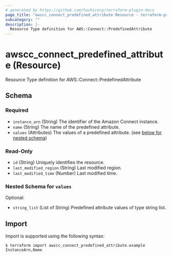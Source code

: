 ```yaml
---
# generated by https://github.com/hashicorp/terraform-plugin-docs
page_title: "awscc_connect_predefined_attribute Resource - terraform-provider-awscc"
subcategory: ""
description: |-
  Resource Type definition for AWS::Connect::PredefinedAttribute
---
```


# awscc_connect_predefined_attribute (Resource)

Resource Type definition for AWS::Connect::PredefinedAttribute



<!-- schema generated by tfplugindocs -->
## Schema

### Required

- `instance_arn` (String) The identifier of the Amazon Connect instance.
- `name` (String) The name of the predefined attribute.
- `values` (Attributes) The values of a predefined attribute. (see [below for nested schema](#nestedatt--values))

### Read-Only

- `id` (String) Uniquely identifies the resource.
- `last_modified_region` (String) Last modified region.
- `last_modified_time` (Number) Last modified time.

<a id="nestedatt--values"></a>
### Nested Schema for `values`

Optional:

- `string_list` (List of String) Predefined attribute values of type string list.

## Import

Import is supported using the following syntax:

```shell
$ terraform import awscc_connect_predefined_attribute.example InstanceArn,Name
```
